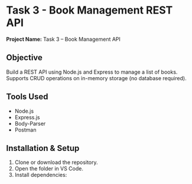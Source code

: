 # Task 3 - Book Management REST API

**Project Name:** Task 3 – Book Management API

## Objective

Build a REST API using Node.js and Express to manage a list of books. Supports CRUD operations on in-memory storage (no database required).

## Tools Used

* Node.js
* Express.js
* Body-Parser
* Postman

## Installation & Setup

1. Clone or download the repository.
2. Open the folder in VS Code.
3. Install dependencies:
